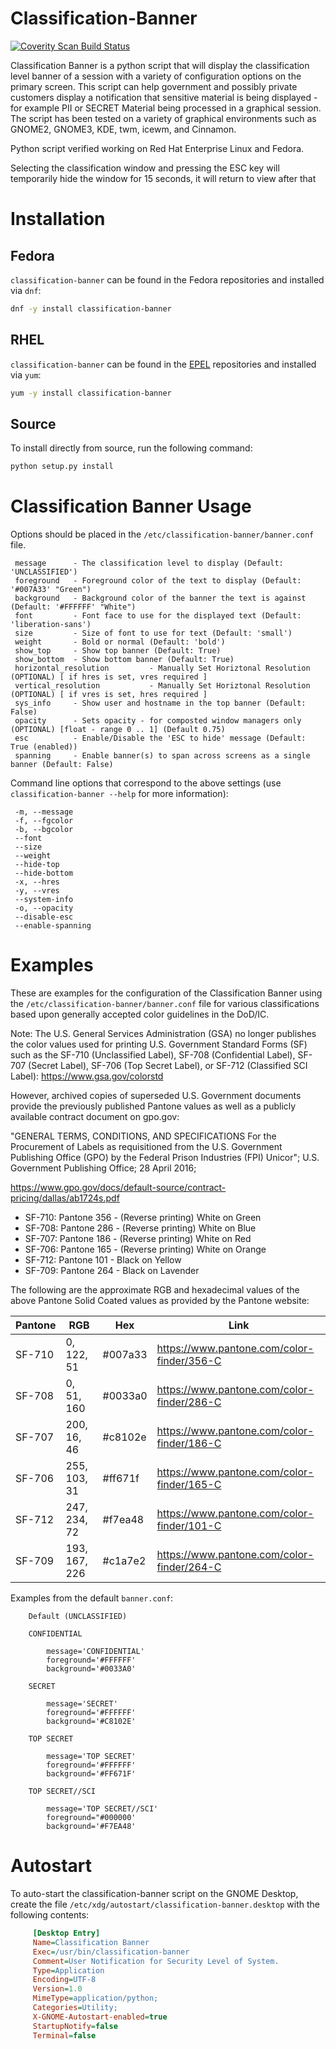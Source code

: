 Classification-Banner
=====================

<a href="https://scan.coverity.com/projects/securitycentral-classification-banner">
  <img alt="Coverity Scan Build Status"
       src="https://img.shields.io/coverity/scan/16706.svg"/>
</a>

Classification Banner is a python script that will display the
classification level banner of a session with a variety of
configuration options on the primary screen.  This script can
help government and possibly private customers display a
notification that sensitive material is being displayed - for
example PII or SECRET Material being processed in a graphical
session. The script has been tested on a variety of graphical
environments such as GNOME2, GNOME3, KDE, twm, icewm, and Cinnamon.

Python script verified working on Red Hat Enterprise Linux and Fedora.

Selecting the classification window and pressing the ESC key
will temporarily hide the window for 15 seconds, it will return
to view after that

Installation
============

## Fedora
`classification-banner` can be found in the Fedora repositories and installed
via `dnf`:
```sh
dnf -y install classification-banner
```

## RHEL
`classification-banner` can be found in the [EPEL](https://fedoraproject.org/wiki/EPEL) repositories and installed
via `yum`:
```sh
yum -y install classification-banner
```

## Source
To install directly from source, run the following command:
```sh
python setup.py install
```

Classification Banner Usage
===========================

Options should be placed in the `/etc/classification-banner/banner.conf` file.

```
 message      - The classification level to display (Default: 'UNCLASSIFIED')
 foreground   - Foreground color of the text to display (Default: '#007A33' "Green")
 background   - Background color of the banner the text is against (Default: '#FFFFFF' "White")
 font         - Font face to use for the displayed text (Default: 'liberation-sans')
 size         - Size of font to use for text (Default: 'small')
 weight       - Bold or normal (Default: 'bold')
 show_top     - Show top banner (Default: True)
 show_bottom  - Show bottom banner (Default: True)
 horizontal_resolution         - Manually Set Horiztonal Resolution (OPTIONAL) [ if hres is set, vres required ]
 vertical_resolution           - Manually Set Horiztonal Resolution (OPTIONAL) [ if vres is set, hres required ]
 sys_info     - Show user and hostname in the top banner (Default: False)
 opacity      - Sets opacity - for composted window managers only (OPTIONAL) [float - range 0 .. 1] (Default 0.75)
 esc          - Enable/Disable the 'ESC to hide' message (Default: True (enabled))
 spanning     - Enable banner(s) to span across screens as a single banner (Default: False)
```

Command line options that correspond to the above settings (use `classification-banner --help` for more information):

```
 -m, --message
 -f, --fgcolor
 -b, --bgcolor
 --font
 --size
 --weight
 --hide-top
 --hide-bottom
 -x, --hres
 -y, --vres
 --system-info
 -o, --opacity
 --disable-esc
 --enable-spanning
```

Examples
========

These are examples for the configuration of the Classification Banner
using the `/etc/classification-banner/banner.conf` file for various classifications
based upon generally accepted color guidelines in the DoD/IC.

Note: The U.S. General Services Administration (GSA) no longer publishes
the color values used for printing U.S. Government Standard Forms (SF)
such as the SF-710 (Unclassified Label), SF-708 (Confidential Label),
SF-707 (Secret Label), SF-706 (Top Secret Label), or SF-712 (Classified
SCI Label): https://www.gsa.gov/colorstd

However, archived copies of superseded U.S. Government documents provide
the previously published Pantone values as well as a publicly available
contract document on gpo.gov:

"GENERAL TERMS, CONDITIONS, AND SPECIFICATIONS For the Procurement of
Labels as requisitioned from the U.S. Government Publishing Office (GPO)
by the Federal Prison Industries (FPI) Unicor"; U.S. Government Publishing
Office; 28 April 2016;

https://www.gpo.gov/docs/default-source/contract-pricing/dallas/ab1724s.pdf

* SF-710: Pantone 356 - (Reverse printing) White on Green
* SF-708: Pantone 286 - (Reverse printing) White on Blue
* SF-707: Pantone 186 - (Reverse printing) White on Red
* SF-706: Pantone 165 - (Reverse printing) White on Orange
* SF-712: Pantone 101 - Black on Yellow
* SF-709: Pantone 264 - Black on Lavender

The following are the approximate RGB and hexadecimal values of the above Pantone
Solid Coated values as provided by the Pantone website:

Pantone | RGB | Hex | Link
--------|-----|-----|-----
SF-710 |   0, 122,  51 | #007a33 | https://www.pantone.com/color-finder/356-C
SF-708 |   0,  51, 160 | #0033a0 | https://www.pantone.com/color-finder/286-C
SF-707 | 200,  16,  46 | #c8102e | https://www.pantone.com/color-finder/186-C
SF-706 | 255, 103,  31 | #ff671f | https://www.pantone.com/color-finder/165-C
SF-712 | 247, 234,  72 | #f7ea48 | https://www.pantone.com/color-finder/101-C
SF-709 | 193, 167, 226 | #c1a7e2 | https://www.pantone.com/color-finder/264-C

Examples from the default `banner.conf`:

```
    Default (UNCLASSIFIED)

    CONFIDENTIAL

        message='CONFIDENTIAL'
        foreground='#FFFFFF'
        background='#0033A0'

    SECRET

        message='SECRET'
        foreground='#FFFFFF'
        background='#C8102E'

    TOP SECRET

        message='TOP SECRET'
        foreground='#FFFFFF'
        background='#FF671F'

    TOP SECRET//SCI

        message='TOP SECRET//SCI'
        foreground="#000000'
        background='#F7EA48'
```

Autostart
=========

To auto-start the classification-banner script on the GNOME Desktop,
create the file `/etc/xdg/autostart/classification-banner.desktop`
with the following contents:

```ini
     [Desktop Entry]
     Name=Classification Banner
     Exec=/usr/bin/classification-banner
     Comment=User Notification for Security Level of System.
     Type=Application
     Encoding=UTF-8
     Version=1.0
     MimeType=application/python;
     Categories=Utility;
     X-GNOME-Autostart-enabled=true
     StartupNotify=false
     Terminal=false
```
